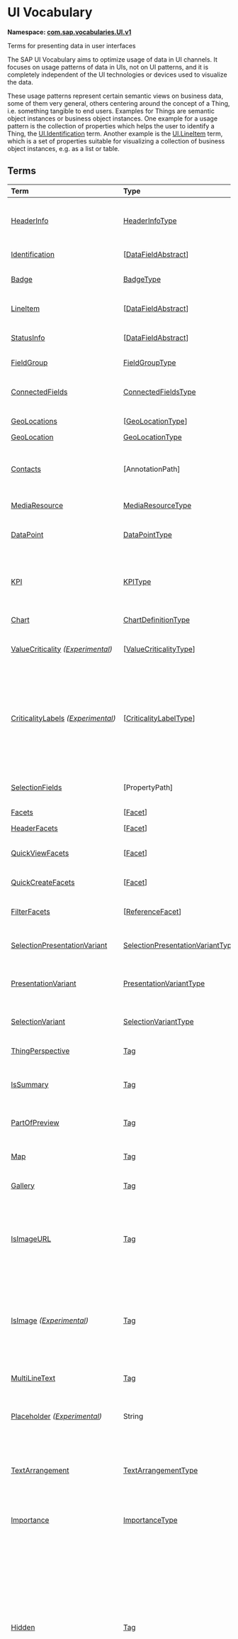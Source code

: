 # UI Vocabulary
**Namespace: [com.sap.vocabularies.UI.v1](UI.xml)**

Terms for presenting data in user interfaces

The SAP UI Vocabulary aims to optimize usage of data in UI channels.
It focuses on usage patterns of data in UIs, not on UI patterns, and it is completely independent of the
UI technologies or devices used to visualize the data.

These usage patterns represent certain semantic views on business data, some of them very general,
others centering around the concept of a Thing, i.e. something tangible to end users.
Examples for Things are semantic object instances or business object instances.
One example for a usage pattern is the collection of properties which helps the user to identify a Thing,
the [UI.Identification](#Identification) term.
Another example is the [UI.LineItem](#LineItem) term, which is a set of properties suitable for visualizing
a collection of business object instances, e.g. as a list or table.


## Terms

Term|Type|Description
:---|:---|:----------
[HeaderInfo](UI.xml#L58)|[HeaderInfoType](#HeaderInfoType)|<a name="HeaderInfo"></a>Information for the header area of an entity representation. HeaderInfo is mandatory for main entity types of the model
[Identification](UI.xml#L105)|\[[DataFieldAbstract](#DataFieldAbstract)\]|<a name="Identification"></a>Collection of fields identifying the object
[Badge](UI.xml#L110)|[BadgeType](#BadgeType)|<a name="Badge"></a>Information usually displayed in the form of a business card
[LineItem](UI.xml#L137)|\[[DataFieldAbstract](#DataFieldAbstract)\]|<a name="LineItem"></a>Collection of data fields for representation in a table or list
[StatusInfo](UI.xml#L142)|\[[DataFieldAbstract](#DataFieldAbstract)\]|<a name="StatusInfo"></a>Collection of data fields describing the status of an entity
[FieldGroup](UI.xml#L147)|[FieldGroupType](#FieldGroupType)|<a name="FieldGroup"></a>Group of fields with an optional label
[ConnectedFields](UI.xml#L161)|[ConnectedFieldsType](#ConnectedFieldsType)|<a name="ConnectedFields"></a>Group of semantically connected fields with a representation template and an optional label ([Example](UI.xml#L163))
[GeoLocations](UI.xml#L226)|\[[GeoLocationType](#GeoLocationType)\]|<a name="GeoLocations"></a>Collection of geographic locations
[GeoLocation](UI.xml#L230)|[GeoLocationType](#GeoLocationType)|<a name="GeoLocation"></a>Geographic location
[Contacts](UI.xml#L250)|\[AnnotationPath\]|<a name="Contacts"></a>Collection of contacts<p>Each collection item MUST reference an annotation of a Communication.Contact</p>
[MediaResource](UI.xml#L261)|[MediaResourceType](#MediaResourceType)|<a name="MediaResource"></a>Properties that describe a media resource
[DataPoint](UI.xml#L315)|[DataPointType](#DataPointType)|<a name="DataPoint"></a>Visualization of a single point of data, typically a number; may also be textual, e.g. a status value
[KPI](UI.xml#L619)|[KPIType](#KPIType)|<a name="KPI"></a>A Key Performance Indicator (KPI) bundles a SelectionVariant and a DataPoint, and provides details for progressive disclosure
[Chart](UI.xml#L665)|[ChartDefinitionType](#ChartDefinitionType)|<a name="Chart"></a>Visualization of multiple data points
[ValueCriticality](UI.xml#L859) *([Experimental](Common.md#Experimental))*|\[[ValueCriticalityType](#ValueCriticalityType)\]|<a name="ValueCriticality"></a>Assign criticalities to primitive values. This information can be used for semantic coloring.
[CriticalityLabels](UI.xml#L872) *([Experimental](Common.md#Experimental))*|\[[CriticalityLabelType](#CriticalityLabelType)\]|<a name="CriticalityLabels"></a>Assign labels to criticalities. This information can be used for semantic coloring. When applied to a property, a label for a criticality must be provided, if more than one value of the annotated property has been assigned to the same criticality. There must be no more than one label per criticality.
[SelectionFields](UI.xml#L893)|\[PropertyPath\]|<a name="SelectionFields"></a>Properties that might be relevant for filtering a collection of entities of this type
[Facets](UI.xml#L901)|\[[Facet](#Facet)\]|<a name="Facets"></a>Collection of facets
[HeaderFacets](UI.xml#L905)|\[[Facet](#Facet)\]|<a name="HeaderFacets"></a>Facets for additional object header information
[QuickViewFacets](UI.xml#L909)|\[[Facet](#Facet)\]|<a name="QuickViewFacets"></a>Facets that may be used for a quick overview of the object
[QuickCreateFacets](UI.xml#L913)|\[[Facet](#Facet)\]|<a name="QuickCreateFacets"></a>Facets that may be used for a (quick) create of the object
[FilterFacets](UI.xml#L917)|\[[ReferenceFacet](#ReferenceFacet)\]|<a name="FilterFacets"></a>Facets that reference UI.FieldGroup annotations to group filterable fields
[SelectionPresentationVariant](UI.xml#L978)|[SelectionPresentationVariantType](#SelectionPresentationVariantType)|<a name="SelectionPresentationVariant"></a>A SelectionPresentationVariant bundles a Selection Variant and a Presentation Variant
[PresentationVariant](UI.xml#L1002)|[PresentationVariantType](#PresentationVariantType)|<a name="PresentationVariant"></a>Defines how the result of a queried collection of entities is shaped and how this result is displayed
[SelectionVariant](UI.xml#L1081)|[SelectionVariantType](#SelectionVariantType)|<a name="SelectionVariant"></a>A SelectionVariant denotes a combination of parameters and filters to query the annotated entity set
[ThingPerspective](UI.xml#L1222)|[Tag](https://github.com/oasis-tcs/odata-vocabularies/blob/master/vocabularies/Org.OData.Core.V1.md#Tag)|<a name="ThingPerspective"></a>The annotated term is a Thing Perspective
[IsSummary](UI.xml#L1225)|[Tag](https://github.com/oasis-tcs/odata-vocabularies/blob/master/vocabularies/Org.OData.Core.V1.md#Tag)|<a name="IsSummary"></a>This Facet and all included Facets are the summary of the thing. At most one Facet of a thing can be tagged with this term
[PartOfPreview](UI.xml#L1229)|[Tag](https://github.com/oasis-tcs/odata-vocabularies/blob/master/vocabularies/Org.OData.Core.V1.md#Tag)|<a name="PartOfPreview"></a>This Facet and all included Facets are part of the Thing preview
[Map](UI.xml#L1233)|[Tag](https://github.com/oasis-tcs/odata-vocabularies/blob/master/vocabularies/Org.OData.Core.V1.md#Tag)|<a name="Map"></a>Target MUST reference a UI.GeoLocation, Communication.Address or a collection of these
[Gallery](UI.xml#L1237)|[Tag](https://github.com/oasis-tcs/odata-vocabularies/blob/master/vocabularies/Org.OData.Core.V1.md#Tag)|<a name="Gallery"></a>Target MUST reference a UI.MediaResource
[IsImageURL](UI.xml#L1242)|[Tag](https://github.com/oasis-tcs/odata-vocabularies/blob/master/vocabularies/Org.OData.Core.V1.md#Tag)|<a name="IsImageURL"></a>Properties and terms annotated with this term MUST contain a valid URL referencing an resource with a MIME type image<p>Can be annotated with:<ul><li>[IsNaturalPerson](Common.md#IsNaturalPerson)</li></ul></p>
[IsImage](UI.xml#L1252) *([Experimental](Common.md#Experimental))*|[Tag](https://github.com/oasis-tcs/odata-vocabularies/blob/master/vocabularies/Org.OData.Core.V1.md#Tag)|<a name="IsImage"></a>Properties annotated with this term MUST be a stream property annotated with a MIME type image<p>Can be annotated with:<ul><li>[IsNaturalPerson](Common.md#IsNaturalPerson)</li></ul></p>
[MultiLineText](UI.xml#L1263)|[Tag](https://github.com/oasis-tcs/odata-vocabularies/blob/master/vocabularies/Org.OData.Core.V1.md#Tag)|<a name="MultiLineText"></a>Properties annotated with this annotation should be rendered as multi-line text (e.g. text area)
[Placeholder](UI.xml#L1268) *([Experimental](Common.md#Experimental))*|String|<a name="Placeholder"></a>A short, human-readable text that gives a hint or an example to help the user with data entry
[TextArrangement](UI.xml#L1274)|[TextArrangementType](#TextArrangementType)|<a name="TextArrangement"></a>Describes the arrangement of a code or ID value and its text<p>If used for a single property the Common.Text annotation is annotated</p>
[Importance](UI.xml#L1301)|[ImportanceType](#ImportanceType)|<a name="Importance"></a>Expresses the importance of e.g. a DataField or an annotation
[Hidden](UI.xml#L1316)|[Tag](https://github.com/oasis-tcs/odata-vocabularies/blob/master/vocabularies/Org.OData.Core.V1.md#Tag)|<a name="Hidden"></a>Properties or facets (see UI.Facet) annotated with this term will not be rendered if the annotation evaluates to true.<p>Hidden properties usually carry technical information that is used for application control and is of no direct interest to end users. The annotation value may be an expression to dynamically hide or render the annotated feature. If a navigation property is annotated with `Hidden` true, all subsequent parts are hidden - independent of their own potential `Hidden` annotations.</p>
[CreateHidden](UI.xml#L1324)|[Tag](https://github.com/oasis-tcs/odata-vocabularies/blob/master/vocabularies/Org.OData.Core.V1.md#Tag)|<a name="CreateHidden"></a>EntitySets annotated with this term can control the visibility of the Create operation dynamically<p>The annotation value should be a path to another property from a related entity.</p>
[UpdateHidden](UI.xml#L1329)|[Tag](https://github.com/oasis-tcs/odata-vocabularies/blob/master/vocabularies/Org.OData.Core.V1.md#Tag)|<a name="UpdateHidden"></a>EntitySets annotated with this term can control the visibility of the Edit/Save operation dynamically<p>The annotation value should be a path to another property from the same or a related entity.</p>
[DeleteHidden](UI.xml#L1334)|[Tag](https://github.com/oasis-tcs/odata-vocabularies/blob/master/vocabularies/Org.OData.Core.V1.md#Tag)|<a name="DeleteHidden"></a>EntitySets annotated with this term can control the visibility of the Delete operation dynamically<p>The annotation value should be a path to another property from the same or a related entity.</p>
[HiddenFilter](UI.xml#L1339)|[Tag](https://github.com/oasis-tcs/odata-vocabularies/blob/master/vocabularies/Org.OData.Core.V1.md#Tag)|<a name="HiddenFilter"></a>Properties annotated with this term will not be rendered as filter criteria if the annotation evaluates to true.<p>Properties annotated with `HiddenFilter` are intended as parts of a `$filter` expression that cannot be directly influenced by end users. The properties will be rendered in all other places, e.g. table columns or form fields. This is in contrast to properties annotated with [Hidden](#Hidden) that are not rendered at all. If a navigation property is annotated with `HiddenFilter` true, all subsequent parts are hidden in filter - independent of their own potential `HiddenFilter` annotations.</p>
[DataFieldDefault](UI.xml#L1348)|[DataFieldAbstract](#DataFieldAbstract)|<a name="DataFieldDefault"></a>Default representation of a property as a datafield, e.g. when the property is added as a table column or form field via personalization<p>Only concrete subtypes of [DataFieldAbstract](#DataFieldAbstract) can be used for a DataFieldDefault. For type [DataField](#DataField) and its subtypes the annotation target SHOULD be the same property that is referenced via a path expression in the `Value` of the datafield.</p>
[Criticality](UI.xml#L1520)|[CriticalityType](#CriticalityType)|<a name="Criticality"></a>Service-calculated criticality, alternative to UI.CriticalityCalculation
[CriticalityCalculation](UI.xml#L1524)|[CriticalityCalculationType](#CriticalityCalculationType)|<a name="CriticalityCalculation"></a>Parameters for client-calculated criticality, alternative to UI.Criticality
[OrderBy](UI.xml#L1528) *([Experimental](Common.md#Experimental))*|PropertyPath|<a name="OrderBy"></a>Sort by the referenced property instead of by the annotated property<p>Example: annotated property `SizeCode` has string values XS, S, M, L, XL, referenced property SizeOrder has numeric values -2, -1, 0, 1, 2. Numeric ordering by SizeOrder will be more understandable than lexicographic ordering by SizeCode.</p>
[ParameterDefaultValue](UI.xml#L1534) *([Experimental](Common.md#Experimental))*|PrimitiveType|<a name="ParameterDefaultValue"></a>Define default values for action parameters<p>For unbound actions the default value can either be a constant expression, or a dynamic expression using absolute paths, e.g. singletons or function import results. Whereas for bound actions the bound entity and its properties and associated properties can be used as default values</p>
[RecommendationState](UI.xml#L1541)|[RecommendationStateType](#RecommendationStateType)|<a name="RecommendationState"></a>Indicates whether a field contains or has a recommended value<p>Intelligent systems can help users by recommending input the user may "prefer".</p>
[RecommendationList](UI.xml#L1571)|[RecommendationListType](#RecommendationListType)|<a name="RecommendationList"></a>Specifies how to get a list of recommended values for a property or parameter<p>Intelligent systems can help users by recommending input the user may "prefer".</p>
[ExcludeFromNavigationContext](UI.xml#L1603)|[Tag](https://github.com/oasis-tcs/odata-vocabularies/blob/master/vocabularies/Org.OData.Core.V1.md#Tag)|<a name="ExcludeFromNavigationContext"></a>The contents of this property must not be propagated to the app-to-app navigation context

## <a name="HeaderInfoType"></a>[HeaderInfoType](UI.xml#L62)


Property|Type|Description
:-------|:---|:----------
[TypeName](UI.xml#L63)|String|Name of the main entity type
[TypeNamePlural](UI.xml#L67)|String|Plural form of the name of the main entity type
[Title](UI.xml#L71)|[DataFieldAbstract](#DataFieldAbstract)|Title, e.g. for overview pages<p>This can be a [DataField](#DataField) and any of its children, or a [DataFieldForAnnotation](#DataFieldForAnnotation) targeting [ConnectedFields](#ConnectedFields).</p>
[Description](UI.xml#L81)|[DataFieldAbstract](#DataFieldAbstract)|Description, e.g. for overview pages<p>This can be a [DataField](#DataField) and any of its children, or a [DataFieldForAnnotation](#DataFieldForAnnotation) targeting [ConnectedFields](#ConnectedFields).</p>
[ImageUrl](UI.xml#L91)|URL|Image URL for an instance of the entity type. If the property ImageUrl has a valid value, it can be used for the visualization of the instance. If it is not available or not valid the property TypeImageUrl can be used instead.
[TypeImageUrl](UI.xml#L95)|URL|Image URL for the entity type
[Initials](UI.xml#L99) *([Experimental](Common.md#Experimental))*|String|Latin letters to be used in case no ImageUrl or TypeImageUrl is present

## <a name="BadgeType"></a>[BadgeType](UI.xml#L114)


Property|Type|Description
:-------|:---|:----------
[HeadLine](UI.xml#L115)|[DataField](#DataField)|Headline
[Title](UI.xml#L118)|[DataField](#DataField)|Title
[ImageUrl](UI.xml#L121)|URL|Image URL for an instance of the entity type. If the property ImageUrl has a valid value, it can be used for the visualization of the instance. If it is not available or not valid the property TypeImageUrl can be used instead.
[TypeImageUrl](UI.xml#L125)|URL|Image URL for the entity type
[MainInfo](UI.xml#L129)|[DataField](#DataField)|Main information on the business card
[SecondaryInfo](UI.xml#L132)|[DataField](#DataField)|Additional information on the business card

## <a name="FieldGroupType"></a>[FieldGroupType](UI.xml#L151)


Property|Type|Description
:-------|:---|:----------
[Label](UI.xml#L152)|String|Label for the field group
[Data](UI.xml#L156)|\[[DataFieldAbstract](#DataFieldAbstract)\]|Collection of data fields

## <a name="ConnectedFieldsType"></a>[ConnectedFieldsType](UI.xml#L188)
Group of semantically connected fields with a representation template and an optional label

Property|Type|Description
:-------|:---|:----------
[Label](UI.xml#L190)|String|Label for the connected fields
[Template](UI.xml#L194)|String|Template for representing the connected fields<p>Template variables are identifiers enclosed in curly braces, e.g. `{MaterialName} - {MaterialClassName}`. The `Data` collection assigns values to the template variables.</p>
[Data](UI.xml#L199)|[Dictionary](https://github.com/oasis-tcs/odata-vocabularies/blob/master/vocabularies/Org.OData.Core.V1.md#Dictionary)|Dictionary of template variables<p>Each template variable used in `Template` must be assigned a value here. The value must be of type [DataFieldAbstract](#DataFieldAbstract)</p>

## <a name="GeoLocationType"></a>[GeoLocationType](UI.xml#L234)
Properties that define a geographic location

Property|Type|Description
:-------|:---|:----------
[Latitude](UI.xml#L236)|Double|Geographic latitude
[Longitude](UI.xml#L239)|Double|Geographic longitude
[Location](UI.xml#L242)|GeographyPoint|A point in a round-earth coordinate system
[Address](UI.xml#L245)|[AddressType](Communication.md#AddressType)|vCard-style address

## <a name="MediaResourceType"></a>[MediaResourceType](UI.xml#L265)


Property|Type|Description
:-------|:---|:----------
[Url](UI.xml#L266)|URL|URL of media resource
[ContentType](UI.xml#L270)|MediaType|Content type, such as application/pdf, video/x-flv, image/jpeg
[ByteSize](UI.xml#L274)|Int64|Resource size in bytes
[ChangedAt](UI.xml#L277)|DateTimeOffset|Date of last change
[Thumbnail](UI.xml#L280)|[ImageType](#ImageType)|Thumbnail image
[Title](UI.xml#L283)|[DataField](#DataField)|Resource title
[Description](UI.xml#L286)|[DataField](#DataField)|Resource description

## <a name="ImageType"></a>[ImageType](UI.xml#L290)


Property|Type|Description
:-------|:---|:----------
[Url](UI.xml#L291)|URL|URL of image
[Width](UI.xml#L295)|String|Width of image
[Height](UI.xml#L298)|String|Height of image

## <a name="DataPointType"></a>[DataPointType](UI.xml#L319)


Property|Type|Description
:-------|:---|:----------
[Title](UI.xml#L320)|String|Title of the data point
[Description](UI.xml#L324)|String|Short description
[LongDescription](UI.xml#L328)|String|Full description
[Value](UI.xml#L332)|PrimitiveType|Numeric value<p>The value is typically provided via a `Path` construct. The path MUST lead to a direct property of the same entity type or a property of a complex property (recursively) of that entity type, navigation segments are not allowed.<br/>It could be annotated with either `UoM.ISOCurrency` or `UoM.Unit`. Percentage values are annotated with `UoM.Unit = '%'`. A renderer should take an optional `Common.Text` annotation into consideration.</p>
[TargetValue](UI.xml#L344)|PrimitiveType|Target value
[ForecastValue](UI.xml#L347)|PrimitiveType|Forecast value
[MinimumValue](UI.xml#L350)|Decimal|Minimum value (for output rendering)
[MaximumValue](UI.xml#L353)|Decimal|Maximum value (for output rendering)
[ValueFormat](UI.xml#L356)|[NumberFormat](#NumberFormat)|Number format
[Visualization](UI.xml#L359)|[VisualizationType](#VisualizationType)|Preferred visualization
[SampleSize](UI.xml#L362)|PrimitiveType|Sample size used for the determination of the data point; should contain just integer value as Edm.Byte, Edm.SByte, Edm.Intxx, and Edm.Decimal with scale 0.
[ReferencePeriod](UI.xml#L369)|[ReferencePeriod](#ReferencePeriod)|Reference period
[Criticality](UI.xml#L372)|[CriticalityType](#CriticalityType)|Service-calculated criticality, alternative to CriticalityCalculation
[CriticalityLabels](UI.xml#L375)|AnnotationPath|Custom labels for the criticality legend. Annotation path MUST end in UI.CriticalityLabels
[CriticalityRepresentation](UI.xml#L383) *([Experimental](Common.md#Experimental))*|[CriticalityRepresentationType](#CriticalityRepresentationType)|Decides if criticality is visualized in addition by means of an icon
[CriticalityCalculation](UI.xml#L387)|[CriticalityCalculationType](#CriticalityCalculationType)|Parameters for client-calculated criticality, alternative to Criticality
[Trend](UI.xml#L390)|[TrendType](#TrendType)|Service-calculated trend, alternative to TrendCalculation
[TrendCalculation](UI.xml#L393)|[TrendCalculationType](#TrendCalculationType)|Parameters for client-calculated trend, alternative to Trend
[Responsible](UI.xml#L396)|[ContactType](Communication.md#ContactType)|Contact person

## <a name="NumberFormat"></a>[NumberFormat](UI.xml#L401)
Describes how to visualise a number

Property|Type|Description
:-------|:---|:----------
[ScaleFactor](UI.xml#L403)|Decimal|Display value in *ScaleFactor* units, e.g. 1000 for k (kilo), 1e6 for M (Mega)
[NumberOfFractionalDigits](UI.xml#L406)|Byte|Number of fractional digits of the scaled value to be visualized

## <a name="VisualizationType"></a>[VisualizationType](UI.xml#L411)


Member|Value|Description
:-----|----:|:----------
[Number](UI.xml#L412)|0|Visualize as a number
[BulletChart](UI.xml#L415)|1|Visualize as bullet chart - requires TargetValue
[Progress](UI.xml#L418)|2|Visualize as progress indicator - requires TargetValue
[Rating](UI.xml#L421)|3|Visualize as partially or completely filled stars/hearts/... - requires TargetValue
[Donut](UI.xml#L424)|4|Visualize as donut, optionally with missing segment - requires TargetValue
[DeltaBulletChart](UI.xml#L427)|5|Visualize as delta bullet chart - requires TargetValue

## <a name="ReferencePeriod"></a>[ReferencePeriod](UI.xml#L432)
Reference period

Property|Type|Description
:-------|:---|:----------
[Description](UI.xml#L434)|String|Short description of the reference period
[Start](UI.xml#L438)|DateTimeOffset|Start of the reference period
[End](UI.xml#L441)|DateTimeOffset|End of the reference period

## <a name="CriticalityType"></a>[CriticalityType](UI.xml#L446)
Criticality of a value or status, represented e.g. via semantic colors (https://experience.sap.com/fiori-design-web/foundation/colors/#semantic-colors)

Member|Value|Description
:-----|----:|:----------
[VeryNegative](UI.xml#L448) *([Experimental](Common.md#Experimental))*|-1|Very negative / dark-red status - risk - out of stock - late
[Neutral](UI.xml#L452)|0|Neutral / grey status - inactive - open - in progress
[Negative](UI.xml#L455)|1|Negative / red status - attention - overload - alert
[Critical](UI.xml#L458)|2|Critical / orange status - warning
[Positive](UI.xml#L461)|3|Positive / green status - completed - available - on track - acceptable
[VeryPositive](UI.xml#L464) *([Experimental](Common.md#Experimental))*|4|Very positive / blue status - above max stock - excess

## <a name="CriticalityCalculationType"></a>[CriticalityCalculationType](UI.xml#L470): [CriticalityThresholdsType](#CriticalityThresholdsType)
Describes how to calculate the criticality of a value depending on the improvement direction


The calculation is done by comparing a value to the threshold values relevant for the specified improvement direction.

The value to be compared is
  - Value - if ReferenceValue is not specified
  - Value sub ReferenceValue – if ReferenceValue is specified and IsRelativeDifference is not specified or specified as false
  - (Value sub ReferenceValue) divBy ReferenceValue – if ReferenceValue is specified and IsRelativeDifference is specified as true

For improvement direction `Target`, the criticality is calculated using both low and high threshold values. It will be
  - Positive if the value is greater than or equal to AcceptanceRangeLowValue and lower than or equal to AcceptanceRangeHighValue
  - Neutral if the value is greater than or equal to ToleranceRangeLowValue and lower than AcceptanceRangeLowValue OR greater than AcceptanceRangeHighValue and lower than or equal to ToleranceRangeHighValue
  - Critical if the value is greater than or equal to DeviationRangeLowValue and lower than ToleranceRangeLowValue OR greater than ToleranceRangeHighValue  and lower than or equal to DeviationRangeHighValue
  - Negative if the value is lower than DeviationRangeLowValue or greater than DeviationRangeHighValue

For improvement direction `Minimize`, the criticality is calculated using the high threshold values. It is
  - Positive if the value is lower than or equal to AcceptanceRangeHighValue
  - Neutral if the value is  greater than AcceptanceRangeHighValue and lower than or equal to ToleranceRangeHighValue
  - Critical if the value is greater than ToleranceRangeHighValue and lower than or equal to DeviationRangeHighValue
  - Negative if the value is greater than DeviationRangeHighValue

For improvement direction `Maximize`, the criticality is calculated using the low threshold values. It is
  - Positive if the value is greater than or equal to AcceptanceRangeLowValue
  - Neutral if the value is less than AcceptanceRangeLowValue and greater than or equal to ToleranceRangeLowValue
  - Critical if the value is lower than ToleranceRangeLowValue and greater than or equal to DeviationRangeLowValue
  - Negative if the value is lower than DeviationRangeLowValue

Thresholds are optional. For unassigned values, defaults are determined in this order:
  - For DeviationRange, an omitted LowValue translates into the smallest possible number (-INF), an omitted HighValue translates into the largest possible number (+INF)
  - For ToleranceRange, an omitted LowValue will be initialized with DeviationRangeLowValue, an omitted HighValue will be initialized with DeviationRangeHighValue
  - For AcceptanceRange, an omitted LowValue will be initialized with ToleranceRangeLowValue, an omitted HighValue will be initialized with ToleranceRangeHighValue
          

Property|Type|Description
:-------|:---|:----------
[*AcceptanceRangeLowValue*](UI.xml#L525)|PrimitiveType|Lowest value that is considered positive
[*AcceptanceRangeHighValue*](UI.xml#L528)|PrimitiveType|Highest value that is considered positive
[*ToleranceRangeLowValue*](UI.xml#L531)|PrimitiveType|Lowest value that is considered neutral
[*ToleranceRangeHighValue*](UI.xml#L534)|PrimitiveType|Highest value that is considered neutral
[*DeviationRangeLowValue*](UI.xml#L537)|PrimitiveType|Lowest value that is considered critical
[*DeviationRangeHighValue*](UI.xml#L540)|PrimitiveType|Highest value that is considered critical
[ReferenceValue](UI.xml#L505) *([Experimental](Common.md#Experimental))*|PrimitiveType|Reference value for the calculation, e.g. number of sales for the last year
[IsRelativeDifference](UI.xml#L509) *([Experimental](Common.md#Experimental))*|Boolean|Calculate with a relative difference
[ImprovementDirection](UI.xml#L513)|[ImprovementDirectionType](#ImprovementDirectionType)|Describes in which direction the value improves
[ConstantThresholds](UI.xml#L516) *([Experimental](Common.md#Experimental))*|\[[LevelThresholdsType](#LevelThresholdsType)\]|List of thresholds depending on the aggregation level as a set of constant values<p>Constant thresholds shall only be used in order to refine constant values given for the data point overall (aggregation level with empty collection of property paths), but not if the thresholds are based on other measure elements.</p>

## <a name="CriticalityThresholdsType"></a>[CriticalityThresholdsType](UI.xml#L523)
Thresholds for calculating the criticality of a value

**Derived Types:**
- [CriticalityCalculationType](#CriticalityCalculationType)
- [LevelThresholdsType](#LevelThresholdsType)

Property|Type|Description
:-------|:---|:----------
[AcceptanceRangeLowValue](UI.xml#L525)|PrimitiveType|Lowest value that is considered positive
[AcceptanceRangeHighValue](UI.xml#L528)|PrimitiveType|Highest value that is considered positive
[ToleranceRangeLowValue](UI.xml#L531)|PrimitiveType|Lowest value that is considered neutral
[ToleranceRangeHighValue](UI.xml#L534)|PrimitiveType|Highest value that is considered neutral
[DeviationRangeLowValue](UI.xml#L537)|PrimitiveType|Lowest value that is considered critical
[DeviationRangeHighValue](UI.xml#L540)|PrimitiveType|Highest value that is considered critical

## <a name="ImprovementDirectionType"></a>[ImprovementDirectionType](UI.xml#L545)
Describes which direction of a value change is seen as an improvement

Member|Value|Description
:-----|----:|:----------
[Minimize](UI.xml#L547)|1|Lower is better
[Target](UI.xml#L550)|2|Closer to the target is better
[Maximize](UI.xml#L553)|3|Higher is better

## <a name="LevelThresholdsType"></a>[LevelThresholdsType](UI.xml#L558): [CriticalityThresholdsType](#CriticalityThresholdsType) *([Experimental](Common.md#Experimental))*
Thresholds for an aggregation level

Property|Type|Description
:-------|:---|:----------
[*AcceptanceRangeLowValue*](UI.xml#L525)|PrimitiveType|Lowest value that is considered positive
[*AcceptanceRangeHighValue*](UI.xml#L528)|PrimitiveType|Highest value that is considered positive
[*ToleranceRangeLowValue*](UI.xml#L531)|PrimitiveType|Lowest value that is considered neutral
[*ToleranceRangeHighValue*](UI.xml#L534)|PrimitiveType|Highest value that is considered neutral
[*DeviationRangeLowValue*](UI.xml#L537)|PrimitiveType|Lowest value that is considered critical
[*DeviationRangeHighValue*](UI.xml#L540)|PrimitiveType|Highest value that is considered critical
[AggregationLevel](UI.xml#L561)|\[PropertyPath\]|An unordered tuple of dimensions, i.e. properties which are intended to be used for grouping in aggregating requests. In analytical UIs, e.g. an analytical chart, the aggregation level typically corresponds to the visible dimensions.

## <a name="TrendType"></a>[TrendType](UI.xml#L566)
The trend of a value

Member|Value|Description
:-----|----:|:----------
[StrongUp](UI.xml#L568)|1|Value grows strongly
[Up](UI.xml#L571)|2|Value grows
[Sideways](UI.xml#L574)|3|Value does not significantly grow or shrink
[Down](UI.xml#L577)|4|Value shrinks
[StrongDown](UI.xml#L580)|5|Value shrinks strongly

## <a name="TrendCalculationType"></a>[TrendCalculationType](UI.xml#L585)
Describes how to calculate the trend of a value


By default, the calculation is done by comparing the difference between Value and ReferenceValue to the threshold values.
If IsRelativeDifference is set, the difference of Value and ReferenceValue is divided by ReferenceValue and the relative difference is compared.

The trend is
  - StrongUp if the difference is greater than or equal to StrongUpDifference
  - Up if the difference is less than StrongUpDifference and greater than or equal to UpDifference
  - Sideways if the difference  is less than UpDifference and greater than DownDifference
  - Down if the difference is greater than StrongDownDifference and lower than or equal to DownDifference
  - StrongDown if the difference is lower than or equal to StrongDownDifference

Property|Type|Description
:-------|:---|:----------
[ReferenceValue](UI.xml#L599)|PrimitiveType|Reference value for the calculation, e.g. number of sales for the last year
[IsRelativeDifference](UI.xml#L602)|Boolean|Calculate with a relative difference
[UpDifference](UI.xml#L605)|Decimal|Threshold for Up
[StrongUpDifference](UI.xml#L608)|Decimal|Threshold for StrongUp
[DownDifference](UI.xml#L611)|Decimal|Threshold for Down
[StrongDownDifference](UI.xml#L614)|Decimal|Threshold for StrongDown

## <a name="KPIType"></a>[KPIType](UI.xml#L625)


Property|Type|Description
:-------|:---|:----------
[ID](UI.xml#L626)|String|Optional identifier to reference this instance from an external context
[ShortDescription](UI.xml#L631) *([Experimental](Common.md#Experimental))*|String|Very short description
[SelectionVariant](UI.xml#L636)|[SelectionVariantType](#SelectionVariantType)|Selection variant, either specified inline or referencing another annotation via Path
[DataPoint](UI.xml#L639)|[DataPointType](#DataPointType)|Data point, either specified inline or referencing another annotation via Path
[AdditionalDataPoints](UI.xml#L642)|\[[DataPointType](#DataPointType)\]|Additional data points, either specified inline or referencing another annotation via Path<p>Additional data points are typically related to the main data point and provide complementing information or could be used for comparisons</p>
[Detail](UI.xml#L646)|[KPIDetailType](#KPIDetailType)|Contains information about KPI details, especially drill-down presentations

## <a name="KPIDetailType"></a>[KPIDetailType](UI.xml#L650)


Property|Type|Description
:-------|:---|:----------
[DefaultPresentationVariant](UI.xml#L651)|[PresentationVariantType](#PresentationVariantType)|Presentation variant, either specified inline or referencing another annotation via Path
[AlternativePresentationVariants](UI.xml#L654)|\[[PresentationVariantType](#PresentationVariantType)\]|A list of alternative presentation variants, either specified inline or referencing another annotation via Path
[SemanticObject](UI.xml#L657)|String|Name of the Semantic Object. If not specified, use Semantic Object annotated at the property referenced in KPI/DataPoint/Value
[Action](UI.xml#L660)|String|Name of the Action on the Semantic Object. If not specified, let user choose which of the available actions to trigger.

## <a name="ChartDefinitionType"></a>[ChartDefinitionType](UI.xml#L669)


Property|Type|Description
:-------|:---|:----------
[Title](UI.xml#L670)|String|Title of the chart
[Description](UI.xml#L674)|String|Short description
[ChartType](UI.xml#L678)|[ChartType](#ChartType)|Chart type
[AxisScaling](UI.xml#L681)|[ChartAxisScalingType](#ChartAxisScalingType)|Describes the scale of the chart value axes
[Measures](UI.xml#L684)|\[PropertyPath\]|Measures of the chart, e.g. size and color in a bubble chart
[MeasureAttributes](UI.xml#L687)|\[[ChartMeasureAttributeType](#ChartMeasureAttributeType)\]|Describes Attributes for Measures. All Measures used in this collection must also be part of the Measures Property.
[Dimensions](UI.xml#L692)|\[PropertyPath\]|Dimensions of the chart, e.g. x- and y-axis of a bubble chart
[DimensionAttributes](UI.xml#L695)|\[[ChartDimensionAttributeType](#ChartDimensionAttributeType)\]|Describes Attributes for Dimensions. All Dimensions used in this collection must also be part of the Dimensions Property.
[Actions](UI.xml#L700)|\[[DataFieldForActionAbstract](#DataFieldForActionAbstract)\]|Available actions

## <a name="ChartType"></a>[ChartType](UI.xml#L705)


Member|Value|Description
:-----|----:|:----------
[Column](UI.xml#L706)|0|
[ColumnStacked](UI.xml#L707)|1|
[ColumnDual](UI.xml#L708)|2|
[ColumnStackedDual](UI.xml#L709)|3|
[ColumnStacked100](UI.xml#L710)|4|
[ColumnStackedDual100](UI.xml#L711)|5|
[Bar](UI.xml#L712)|6|
[BarStacked](UI.xml#L713)|7|
[BarDual](UI.xml#L714)|8|
[BarStackedDual](UI.xml#L715)|9|
[BarStacked100](UI.xml#L716)|10|
[BarStackedDual100](UI.xml#L717)|11|
[Area](UI.xml#L718)|12|
[AreaStacked](UI.xml#L719)|13|
[AreaStacked100](UI.xml#L720)|14|
[HorizontalArea](UI.xml#L721)|15|
[HorizontalAreaStacked](UI.xml#L722)|16|
[HorizontalAreaStacked100](UI.xml#L723)|17|
[Line](UI.xml#L724)|18|
[LineDual](UI.xml#L725)|19|
[Combination](UI.xml#L726)|20|
[CombinationStacked](UI.xml#L727)|21|
[CombinationDual](UI.xml#L728)|22|
[CombinationStackedDual](UI.xml#L729)|23|
[HorizontalCombinationStacked](UI.xml#L730)|24|
[Pie](UI.xml#L731)|25|
[Donut](UI.xml#L732)|26|
[Scatter](UI.xml#L733)|27|
[Bubble](UI.xml#L734)|28|
[Radar](UI.xml#L735)|29|
[HeatMap](UI.xml#L736)|30|
[TreeMap](UI.xml#L737)|31|
[Waterfall](UI.xml#L738)|32|
[Bullet](UI.xml#L739)|33|
[VerticalBullet](UI.xml#L740)|34|
[HorizontalWaterfall](UI.xml#L741)|35|
[HorizontalCombinationDual](UI.xml#L742)|36|
[HorizontalCombinationStackedDual](UI.xml#L743)|37|
[Donut100](UI.xml#L744) *([Experimental](Common.md#Experimental))*|38|

## <a name="ChartAxisScalingType"></a>[ChartAxisScalingType](UI.xml#L750)


Property|Type|Description
:-------|:---|:----------
[ScaleBehavior](UI.xml#L751)|[ChartAxisScaleBehaviorType](#ChartAxisScaleBehaviorType)|Scale is fixed or adapts automatically to rendered values
[AutoScaleBehavior](UI.xml#L754)|[ChartAxisAutoScaleBehaviorType](#ChartAxisAutoScaleBehaviorType)|Settings for automatic scaling
[FixedScaleMultipleStackedMeasuresBoundaryValues](UI.xml#L757)|[FixedScaleMultipleStackedMeasuresBoundaryValuesType](#FixedScaleMultipleStackedMeasuresBoundaryValuesType)|Boundary values for fixed scaling of a stacking chart type with multiple measures

## <a name="ChartAxisScaleBehaviorType"></a>[ChartAxisScaleBehaviorType](UI.xml#L762)


Member|Value|Description
:-----|----:|:----------
[AutoScale](UI.xml#L763)|0|Value axes scale automatically
[FixedScale](UI.xml#L766)|1|Fixed minimum and maximum values are applied, which are derived from the @UI.MeasureAttributes.DataPoint/MinimumValue and .../MaximumValue annotation by default. For stacking chart types with multiple measures, they are taken from ChartAxisScalingType/FixedScaleMultipleStackedMeasuresBoundaryValues.

## <a name="ChartAxisAutoScaleBehaviorType"></a>[ChartAxisAutoScaleBehaviorType](UI.xml#L775)


Property|Type|Description
:-------|:---|:----------
[ZeroAlwaysVisible](UI.xml#L776)|Boolean|Forces the value axis to always display the zero value
[DataScope](UI.xml#L779)|[ChartAxisAutoScaleDataScopeType](#ChartAxisAutoScaleDataScopeType)|Determines the automatic scaling

## <a name="ChartAxisAutoScaleDataScopeType"></a>[ChartAxisAutoScaleDataScopeType](UI.xml#L784)


Member|Value|Description
:-----|----:|:----------
[DataSet](UI.xml#L785)|0|Minimum and maximum axes values are determined from the entire data set
[VisibleData](UI.xml#L788)|1|Minimum and maximum axes values are determined from the currently visible data. Scrolling will change the scale.

## <a name="FixedScaleMultipleStackedMeasuresBoundaryValuesType"></a>[FixedScaleMultipleStackedMeasuresBoundaryValuesType](UI.xml#L793)


Property|Type|Description
:-------|:---|:----------
[MinimumValue](UI.xml#L794)|Decimal|Minimum value on value axes
[MaximumValue](UI.xml#L797)|Decimal|Maximum value on value axes

## <a name="ChartDimensionAttributeType"></a>[ChartDimensionAttributeType](UI.xml#L802)


Property|Type|Description
:-------|:---|:----------
[Dimension](UI.xml#L803)|PropertyPath|
[Role](UI.xml#L804)|[ChartDimensionRoleType](#ChartDimensionRoleType)|
[HierarchyLevel](UI.xml#L805) *([Experimental](Common.md#Experimental))*|Int32|For a dimension with a hierarchy, members are selected from this level. The root node of the hierarchy is at level 0.
[ValuesForSequentialColorLevels](UI.xml#L809) *([Experimental](Common.md#Experimental))*|\[String\]|All values in this collection should be assigned to levels of the same color.
[EmphasizedValues](UI.xml#L813) *([Experimental](Common.md#Experimental))*|\[String\]|All values in this collection should be emphasized.
[EmphasisLabels](UI.xml#L817) *([Experimental](Common.md#Experimental))*|[EmphasisLabelType](#EmphasisLabelType)|Assign a label to values with an emphasized representation. This is required, if more than one emphasized value has been specified.

## <a name="ChartMeasureAttributeType"></a>[ChartMeasureAttributeType](UI.xml#L823)


Property|Type|Description
:-------|:---|:----------
[Measure](UI.xml#L824)|PropertyPath|
[Role](UI.xml#L825)|[ChartMeasureRoleType](#ChartMeasureRoleType)|
[DataPoint](UI.xml#L826)|AnnotationPath|Annotation path MUST end in @UI.DataPoint and the data point's Value MUST be the same property as in Measure
[UseSequentialColorLevels](UI.xml#L834) *([Experimental](Common.md#Experimental))*|Boolean|All measures for which this setting is true should be assigned to levels of the same color.

## <a name="ChartDimensionRoleType"></a>[ChartDimensionRoleType](UI.xml#L840)


Member|Value|Description
:-----|----:|:----------
[Category](UI.xml#L841)|0|
[Series](UI.xml#L842)|1|
[Category2](UI.xml#L843)|2|

## <a name="ChartMeasureRoleType"></a>[ChartMeasureRoleType](UI.xml#L846)


Member|Value|Description
:-----|----:|:----------
[Axis1](UI.xml#L847)|0|
[Axis2](UI.xml#L848)|1|
[Axis3](UI.xml#L849)|2|

## <a name="EmphasisLabelType"></a>[EmphasisLabelType](UI.xml#L852) *([Experimental](Common.md#Experimental))*
Assigns a label to the set of emphasized values and optionally also for non-emphasized values. This information can be used for semantic coloring.

Property|Type|Description
:-------|:---|:----------
[EmphasizedValuesLabel](UI.xml#L855)|String|
[NonEmphasizedValuesLabel](UI.xml#L856)|String|

## <a name="ValueCriticalityType"></a>[ValueCriticalityType](UI.xml#L863) *([Experimental](Common.md#Experimental))*
Assigns a fixed criticality to a primitive value. This information can be used for semantic coloring.

Property|Type|Description
:-------|:---|:----------
[Value](UI.xml#L866)|PrimitiveType|MUST be a fixed value of primitive type
[Criticality](UI.xml#L869)|[CriticalityType](#CriticalityType)|

## <a name="CriticalityLabelType"></a>[CriticalityLabelType](UI.xml#L883) *([Experimental](Common.md#Experimental))*
Assigns a label to a criticality. This information can be used for semantic coloring.

Property|Type|Description
:-------|:---|:----------
[Criticality](UI.xml#L886)|[CriticalityType](#CriticalityType)|
[Label](UI.xml#L887)|String|Criticality label

## <a name="Facet"></a>[*Facet*](UI.xml#L921)
Abstract base type for facets

**Derived Types:**
- [CollectionFacet](#CollectionFacet)
- [ReferenceFacet](#ReferenceFacet)
- [ReferenceURLFacet](#ReferenceURLFacet)

Property|Type|Description
:-------|:---|:----------
[Label](UI.xml#L923)|String|Facet label
[ID](UI.xml#L927)|String|Unique identifier of a facet. ID should be stable, as long as the perceived semantics of the facet is unchanged.

## <a name="CollectionFacet"></a>[CollectionFacet](UI.xml#L931): [Facet](#Facet)
Collection of facets

Property|Type|Description
:-------|:---|:----------
[*Label*](UI.xml#L923)|String|Facet label
[*ID*](UI.xml#L927)|String|Unique identifier of a facet. ID should be stable, as long as the perceived semantics of the facet is unchanged.
[Facets](UI.xml#L933)|\[[Facet](#Facet)\]|Nested facets. An empty collection may be used as a placeholder for content added via extension points.

## <a name="ReferenceFacet"></a>[ReferenceFacet](UI.xml#L937): [Facet](#Facet)
Facet that refers to a thing perspective, e.g. LineItem

Property|Type|Description
:-------|:---|:----------
[*Label*](UI.xml#L923)|String|Facet label
[*ID*](UI.xml#L927)|String|Unique identifier of a facet. ID should be stable, as long as the perceived semantics of the facet is unchanged.
[Target](UI.xml#L939)|AnnotationPath|Referenced information: Communication.Contact, Communication.Address, or a term that is tagged with UI.ThingPerspective, e.g. UI.StatusInfo, UI.LineItem, UI.Identification, UI.FieldGroup, UI.Badge

## <a name="ReferenceURLFacet"></a>[ReferenceURLFacet](UI.xml#L965): [Facet](#Facet)
Facet that refers to a URL

Property|Type|Description
:-------|:---|:----------
[*Label*](UI.xml#L923)|String|Facet label
[*ID*](UI.xml#L927)|String|Unique identifier of a facet. ID should be stable, as long as the perceived semantics of the facet is unchanged.
[Url](UI.xml#L967)|URL|URL of referenced information
[UrlContentType](UI.xml#L971)|MediaType|Media type of referenced information

## <a name="SelectionPresentationVariantType"></a>[SelectionPresentationVariantType](UI.xml#L984)


Property|Type|Description
:-------|:---|:----------
[ID](UI.xml#L985)|String|Optional identifier to reference this variant from an external context
[Text](UI.xml#L990)|String|Name of the bundling variant
[SelectionVariant](UI.xml#L994)|[SelectionVariantType](#SelectionVariantType)|Selection variant, either specified inline or referencing another annotation via Path
[PresentationVariant](UI.xml#L997)|[PresentationVariantType](#PresentationVariantType)|Presentation variant, either specified inline or referencing another annotation via Path

## <a name="PresentationVariantType"></a>[PresentationVariantType](UI.xml#L1008)


Property|Type|Description
:-------|:---|:----------
[ID](UI.xml#L1009)|String|Optional identifier to reference this variant from an external context
[Text](UI.xml#L1012)|String|Name of the presentation variant
[MaxItems](UI.xml#L1016)|Int32|Maximum number of items that should be included in the result
[SortOrder](UI.xml#L1019)|\[[SortOrderType](Common.md#SortOrderType)\]|Collection can be provided inline or as a reference to a Common.SortOrder annotation via Path
[GroupBy](UI.xml#L1022)|\[PropertyPath\]|Sequence of groupable properties p1, p2, ... defining how the result is composed of instances representing groups, one for each combination of value properties in the queried collection. The sequence specifies a certain level of aggregation for the queried collection, and every group instance will provide aggregated values for properties that are aggregatable. Moreover, the series of sub-sequences (p1), (p1, p2), ... forms a leveled hierarchy, which may become relevant in combination with `InitialExpansionLevel`.
[TotalBy](UI.xml#L1031)|\[PropertyPath\]|Sub-sequence q1, q2, ... of properties p1, p2, ... specified in GroupBy. With this, additional levels of aggregation are requested in addition to the most granular level defined by GroupBy: Every element in the series of sub-sequences (q1), (q1, q2), ... introduces an additional aggregation level included in the result.
[Total](UI.xml#L1038)|\[PropertyPath\]|Aggregatable properties for which aggregated values should be provided for the additional aggregation levels specified in TotalBy.
[IncludeGrandTotal](UI.xml#L1043)|Boolean|Result should include a grand total for the properties specified in Total
[InitialExpansionLevel](UI.xml#L1046)|Int32|Level up to which the hierarchy defined for the queried collection should be expanded initially. The hierarchy may be implicitly imposed by the sequence of the GroupBy, or by an explicit hierarchy annotation.
[Visualizations](UI.xml#L1052)|\[AnnotationPath\]|Lists available visualization types. Currently supported types are `UI.LineItem`, `UI.Chart`, and `UI.DataPoint`. For each type, no more than a single annotation is meaningful. Multiple instances of the same visualization type shall be modeled with different presentation variants. A reference to `UI.Lineitem` should always be part of the collection (least common denominator for renderers). The first entry of the collection is the default visualization.
[RequestAtLeast](UI.xml#L1069)|\[PropertyPath\]|Properties that should always be included in the result of the queried collection
[SelectionFields](UI.xml#L1072) *([Experimental](Common.md#Experimental))*|\[PropertyPath\]|Properties that should be presented for filtering a collection of entities. Can be provided inline or as a reference to a `UI.SelectionFields` annotation via Path.

## <a name="SelectionVariantType"></a>[SelectionVariantType](UI.xml#L1086)


Property|Type|Description
:-------|:---|:----------
[ID](UI.xml#L1087)|String|May contain identifier to reference this instance from an external context
[Text](UI.xml#L1092)|String|Name of the selection variant
[Parameters](UI.xml#L1096)|\[[ParameterAbstract](#ParameterAbstract)\]|Parameters of the selection variant
[FilterExpression](UI.xml#L1099)|String|Filter string for query part of URL, without `$filter=`
[SelectOptions](UI.xml#L1104)|\[[SelectOptionType](#SelectOptionType)\]|ABAP Select Options Pattern

## <a name="ParameterAbstract"></a>[*ParameterAbstract*](UI.xml#L1111)
Key property of a parameter entity type

**Derived Types:**
- [Parameter](#Parameter)
- [ExpressionParameter](#ExpressionParameter)
- [IntervalParameter](#IntervalParameter)

## <a name="Parameter"></a>[Parameter](UI.xml#L1114): [ParameterAbstract](#ParameterAbstract)
Single-valued parameter

Property|Type|Description
:-------|:---|:----------
[PropertyName](UI.xml#L1116)|PropertyPath|Path to a key property of a parameter entity type
[PropertyValue](UI.xml#L1119)|PrimitiveType|Value for the key property

## <a name="ExpressionParameter"></a>[ExpressionParameter](UI.xml#L1123): [ParameterAbstract](#ParameterAbstract)
Expression-valued parameter

Property|Type|Description
:-------|:---|:----------
[PropertyName](UI.xml#L1125)|PropertyPath|Path to a key property of a parameter entity type
[PropertyExpression](UI.xml#L1128)|String|Expression that yields the value for the key property

## <a name="IntervalParameter"></a>[IntervalParameter](UI.xml#L1132): [ParameterAbstract](#ParameterAbstract)
Interval parameter formed with a 'from' and a 'to' property

Property|Type|Description
:-------|:---|:----------
[PropertyNameFrom](UI.xml#L1134)|PropertyPath|Path to the 'from' property of a parameter entity type
[PropertyValueFrom](UI.xml#L1137)|PrimitiveType|Value for the 'from' property
[PropertyNameTo](UI.xml#L1140)|PropertyPath|Path to the 'to' property of a parameter entity type
[PropertyValueTo](UI.xml#L1143)|PrimitiveType|Value for the 'to' property

## <a name="SelectOptionType"></a>[SelectOptionType](UI.xml#L1148)
List of value ranges for a single property

Property|Type|Description
:-------|:---|:----------
[PropertyName](UI.xml#L1150)|PropertyPath|Path to the property
[Ranges](UI.xml#L1153)|\[[SelectionRangeType](#SelectionRangeType)\]|List of value ranges

## <a name="SelectionRangeType"></a>[SelectionRangeType](UI.xml#L1158)
Value range. If the range option only requires a single value, the value must be in the property Low

Property|Type|Description
:-------|:---|:----------
[Sign](UI.xml#L1162)|[SelectionRangeSignType](#SelectionRangeSignType)|Include or exclude values
[Option](UI.xml#L1165)|[SelectionRangeOptionType](#SelectionRangeOptionType)|Comparison operator
[Low](UI.xml#L1168)|PrimitiveType|Single value or lower interval boundary
[High](UI.xml#L1171)|PrimitiveType|Upper interval boundary

## <a name="SelectionRangeSignType"></a>[SelectionRangeSignType](UI.xml#L1176)


Member|Value|Description
:-----|----:|:----------
[I](UI.xml#L1177)|0|Inclusive
[E](UI.xml#L1180)|1|Exclusive

## <a name="SelectionRangeOptionType"></a>[SelectionRangeOptionType](UI.xml#L1185)
Comparison operator

Member|Value|Description
:-----|----:|:----------
[EQ](UI.xml#L1187)|0|Equal to
[BT](UI.xml#L1190)|1|Between
[CP](UI.xml#L1193)|2|Contains pattern
[LE](UI.xml#L1196)|3|Less than or equal to
[GE](UI.xml#L1199)|4|Greater than or equal to
[NE](UI.xml#L1202)|5|Not equal to
[NB](UI.xml#L1205)|6|Not between
[NP](UI.xml#L1208)|7|Does not contain pattern
[GT](UI.xml#L1211)|8|Greater than
[LT](UI.xml#L1214)|9|Less than

## <a name="TextArrangementType"></a>[TextArrangementType](UI.xml#L1278)


Member|Value|Description
:-----|----:|:----------
[TextFirst](UI.xml#L1279)|0|Text is first, followed by the code/ID (e.g. in parentheses)
[TextLast](UI.xml#L1282)|1|Code/ID is first, followed by the text (e.g. separated by a dash)
[TextSeparate](UI.xml#L1285)|2|Code/ID and text are represented separately
[TextOnly](UI.xml#L1288)|3|Only text is represented, code/ID is hidden (e.g. for UUIDs)

## <a name="ImportanceType"></a>[ImportanceType](UI.xml#L1304)


Member|Value|Description
:-----|----:|:----------
[High](UI.xml#L1305)|0|High importance
[Medium](UI.xml#L1308)|1|Medium importance
[Low](UI.xml#L1311)|2|Low importance

## <a name="DataFieldAbstract"></a>[*DataFieldAbstract*](UI.xml#L1353)
Elementary building block that represents a piece of data and/or allows triggering an action

By using the applicable terms UI.Hidden, UI.Importance or HTML5.CssDefaults, the visibility, the importance and
          and the default css settings (as the width) of the data field can be influenced. 

**Derived Types:**
- [DataFieldForAnnotation](#DataFieldForAnnotation)
- *[DataFieldForActionAbstract](#DataFieldForActionAbstract)*
  - [DataFieldForAction](#DataFieldForAction)
  - [DataFieldForIntentBasedNavigation](#DataFieldForIntentBasedNavigation)
- [DataField](#DataField)
  - [DataFieldWithAction](#DataFieldWithAction)
  - [DataFieldWithIntentBasedNavigation](#DataFieldWithIntentBasedNavigation)
  - [DataFieldWithNavigationPath](#DataFieldWithNavigationPath)
  - [DataFieldWithUrl](#DataFieldWithUrl)

Property|Type|Description
:-------|:---|:----------
[Label](UI.xml#L1366)|String|A short, human-readable text suitable for labels and captions in UIs
[Criticality](UI.xml#L1370)|[CriticalityType](#CriticalityType)|Criticality of the data field value
[CriticalityRepresentation](UI.xml#L1373)|[CriticalityRepresentationType](#CriticalityRepresentationType)|Decides if criticality is visualized in addition by means of an icon
[IconUrl](UI.xml#L1376)|URL|Optional icon

**Applicable Annotation Terms:**

- [Hidden](#Hidden)
- [Importance](#Importance)
- [CssDefaults](HTML5.md#CssDefaults)

## <a name="CriticalityRepresentationType"></a>[CriticalityRepresentationType](UI.xml#L1382)


Member|Value|Description
:-----|----:|:----------
[WithIcon](UI.xml#L1383)|0|Criticality is represented with an icon
[WithoutIcon](UI.xml#L1386)|1|Criticality is represented without icon, e.g. only via text color
[OnlyIcon](UI.xml#L1389) *([Experimental](Common.md#Experimental))*|2|Criticality is represented only by using an icon

## <a name="DataFieldForAnnotation"></a>[DataFieldForAnnotation](UI.xml#L1395): [DataFieldAbstract](#DataFieldAbstract)
A structured piece of data described by an annotation

Property|Type|Description
:-------|:---|:----------
[*Label*](UI.xml#L1366)|String|A short, human-readable text suitable for labels and captions in UIs
[*Criticality*](UI.xml#L1370)|[CriticalityType](#CriticalityType)|Criticality of the data field value
[*CriticalityRepresentation*](UI.xml#L1373)|[CriticalityRepresentationType](#CriticalityRepresentationType)|Decides if criticality is visualized in addition by means of an icon
[*IconUrl*](UI.xml#L1376)|URL|Optional icon
[Target](UI.xml#L1397)|AnnotationPath|Target MUST reference an annotation of terms Communication.Contact, Communication.Address, UI.DataPoint, UI.Chart, UI.FieldGroup, or UI.ConnectedFields

**Applicable Annotation Terms:**

- [Hidden](#Hidden)
- [Importance](#Importance)
- [CssDefaults](HTML5.md#CssDefaults)

## <a name="DataFieldForActionAbstract"></a>[*DataFieldForActionAbstract*](UI.xml#L1412): [DataFieldAbstract](#DataFieldAbstract)
Triggers an action

**Derived Types:**
- [DataFieldForAction](#DataFieldForAction)
- [DataFieldForIntentBasedNavigation](#DataFieldForIntentBasedNavigation)

Property|Type|Description
:-------|:---|:----------
[*Label*](UI.xml#L1366)|String|A short, human-readable text suitable for labels and captions in UIs
[*Criticality*](UI.xml#L1370)|[CriticalityType](#CriticalityType)|Criticality of the data field value
[*CriticalityRepresentation*](UI.xml#L1373)|[CriticalityRepresentationType](#CriticalityRepresentationType)|Decides if criticality is visualized in addition by means of an icon
[*IconUrl*](UI.xml#L1376)|URL|Optional icon
[Inline](UI.xml#L1414)|Boolean|Action should be placed close to (or even inside) the visualized term
[Determining](UI.xml#L1417)|Boolean|Determines whether the action completes a process step (e.g. approve, reject).

**Applicable Annotation Terms:**

- [Hidden](#Hidden)
- [Importance](#Importance)
- [CssDefaults](HTML5.md#CssDefaults)

## <a name="DataFieldForAction"></a>[DataFieldForAction](UI.xml#L1422): [DataFieldForActionAbstract](#DataFieldForActionAbstract)
Triggers an OData action

The action is NOT tied to a data value (in contrast to [DataFieldWithAction](#DataFieldWithAction)).

Property|Type|Description
:-------|:---|:----------
[*Label*](UI.xml#L1366)|String|A short, human-readable text suitable for labels and captions in UIs
[*Criticality*](UI.xml#L1370)|[CriticalityType](#CriticalityType)|Criticality of the data field value
[*CriticalityRepresentation*](UI.xml#L1373)|[CriticalityRepresentationType](#CriticalityRepresentationType)|Decides if criticality is visualized in addition by means of an icon
[*IconUrl*](UI.xml#L1376)|URL|Optional icon
[*Inline*](UI.xml#L1414)|Boolean|Action should be placed close to (or even inside) the visualized term
[*Determining*](UI.xml#L1417)|Boolean|Determines whether the action completes a process step (e.g. approve, reject).
[Action](UI.xml#L1425)|[ActionOverload](Common.md#ActionOverload)|Qualified name of an Action, Function, ActionImport or FunctionImport in scope
[InvocationGrouping](UI.xml#L1428)|[OperationGroupingType](#OperationGroupingType)|Expresses how invocations of this action on multiple instances should be grouped

**Applicable Annotation Terms:**

- [Hidden](#Hidden)
- [Importance](#Importance)
- [CssDefaults](HTML5.md#CssDefaults)

## <a name="OperationGroupingType"></a>[OperationGroupingType](UI.xml#L1432)


Member|Value|Description
:-----|----:|:----------
[Isolated](UI.xml#L1433)|0|Invoke each action in isolation from other actions
[ChangeSet](UI.xml#L1436)|1|Group all actions into a single change set

## <a name="DataFieldForIntentBasedNavigation"></a>[DataFieldForIntentBasedNavigation](UI.xml#L1441): [DataFieldForActionAbstract](#DataFieldForActionAbstract)
Triggers intent-based UI navigation

The navigation intent is is expressed as a Semantic Object and optionally an Action on that object.

It is NOT tied to a data value (in contrast to [DataFieldWithIntentBasedNavigation](#DataFieldWithIntentBasedNavigation))."

Property|Type|Description
:-------|:---|:----------
[*Label*](UI.xml#L1366)|String|A short, human-readable text suitable for labels and captions in UIs
[*Criticality*](UI.xml#L1370)|[CriticalityType](#CriticalityType)|Criticality of the data field value
[*CriticalityRepresentation*](UI.xml#L1373)|[CriticalityRepresentationType](#CriticalityRepresentationType)|Decides if criticality is visualized in addition by means of an icon
[*IconUrl*](UI.xml#L1376)|URL|Optional icon
[*Inline*](UI.xml#L1414)|Boolean|Action should be placed close to (or even inside) the visualized term
[*Determining*](UI.xml#L1417)|Boolean|Determines whether the action completes a process step (e.g. approve, reject).
[SemanticObject](UI.xml#L1448)|String|Name of the Semantic Object
[Action](UI.xml#L1451)|String|Name of the Action on the Semantic Object. If not specified, let user choose which of the available actions to trigger.
[RequiresContext](UI.xml#L1454)|Boolean|Determines whether a context needs to be passed to the target of this navigation.
[Mapping](UI.xml#L1457)|\[[SemanticObjectMappingType](Common.md#SemanticObjectMappingType)\]|Maps properties of the annotated entity type to properties of the Semantic Object

**Applicable Annotation Terms:**

- [Hidden](#Hidden)
- [Importance](#Importance)
- [CssDefaults](HTML5.md#CssDefaults)

## <a name="DataField"></a>[DataField](UI.xml#L1462): [DataFieldAbstract](#DataFieldAbstract)
A piece of data

**Derived Types:**
- [DataFieldWithAction](#DataFieldWithAction)
- [DataFieldWithIntentBasedNavigation](#DataFieldWithIntentBasedNavigation)
- [DataFieldWithNavigationPath](#DataFieldWithNavigationPath)
- [DataFieldWithUrl](#DataFieldWithUrl)

Property|Type|Description
:-------|:---|:----------
[*Label*](UI.xml#L1366)|String|A short, human-readable text suitable for labels and captions in UIs
[*Criticality*](UI.xml#L1370)|[CriticalityType](#CriticalityType)|Criticality of the data field value
[*CriticalityRepresentation*](UI.xml#L1373)|[CriticalityRepresentationType](#CriticalityRepresentationType)|Decides if criticality is visualized in addition by means of an icon
[*IconUrl*](UI.xml#L1376)|URL|Optional icon
[Value](UI.xml#L1464)|PrimitiveType|The data field's value

**Applicable Annotation Terms:**

- [Hidden](#Hidden)
- [Importance](#Importance)
- [CssDefaults](HTML5.md#CssDefaults)

## <a name="DataFieldWithAction"></a>[DataFieldWithAction](UI.xml#L1470): [DataField](#DataField)
A piece of data that allows triggering an OData action

The action is tied to a data value which should be rendered as a hyperlink. This is in contrast to [DataFieldForAction](#DataFieldForAction)) which is not tied to a specific data value.

Property|Type|Description
:-------|:---|:----------
[*Label*](UI.xml#L1366)|String|A short, human-readable text suitable for labels and captions in UIs
[*Criticality*](UI.xml#L1370)|[CriticalityType](#CriticalityType)|Criticality of the data field value
[*CriticalityRepresentation*](UI.xml#L1373)|[CriticalityRepresentationType](#CriticalityRepresentationType)|Decides if criticality is visualized in addition by means of an icon
[*IconUrl*](UI.xml#L1376)|URL|Optional icon
[*Value*](UI.xml#L1464)|PrimitiveType|The data field's value
[Action](UI.xml#L1473)|[QualifiedName](Common.md#QualifiedName)|Qualified name of an Action, Function, ActionImport or FunctionImport in scope

**Applicable Annotation Terms:**

- [Hidden](#Hidden)
- [Importance](#Importance)
- [CssDefaults](HTML5.md#CssDefaults)

## <a name="DataFieldWithIntentBasedNavigation"></a>[DataFieldWithIntentBasedNavigation](UI.xml#L1478): [DataField](#DataField)
A piece of data that allows triggering intent-based UI navigation

The navigation intent is is expressed as a Semantic Object and optionally an Action on that object.

It is tied to a data value which should be rendered as a hyperlink.
This is in contrast to [DataFieldForIntentBasedNavigation](#DataFieldForIntentBasedNavigation) which is not tied to a specific data value.

Property|Type|Description
:-------|:---|:----------
[*Label*](UI.xml#L1366)|String|A short, human-readable text suitable for labels and captions in UIs
[*Criticality*](UI.xml#L1370)|[CriticalityType](#CriticalityType)|Criticality of the data field value
[*CriticalityRepresentation*](UI.xml#L1373)|[CriticalityRepresentationType](#CriticalityRepresentationType)|Decides if criticality is visualized in addition by means of an icon
[*IconUrl*](UI.xml#L1376)|URL|Optional icon
[*Value*](UI.xml#L1464)|PrimitiveType|The data field's value
[SemanticObject](UI.xml#L1486)|String|Name of the Semantic Object
[Action](UI.xml#L1489)|String|Name of the Action on the Semantic Object. If not specified, let user choose which of the available actions to trigger.
[Mapping](UI.xml#L1492)|\[[SemanticObjectMappingType](Common.md#SemanticObjectMappingType)\]|Maps properties of the annotated entity type to properties of the Semantic Object

**Applicable Annotation Terms:**

- [Hidden](#Hidden)
- [Importance](#Importance)
- [CssDefaults](HTML5.md#CssDefaults)

## <a name="DataFieldWithNavigationPath"></a>[DataFieldWithNavigationPath](UI.xml#L1497): [DataField](#DataField)
A piece of data that allows navigating to related data

It should be rendered as a hyperlink

Property|Type|Description
:-------|:---|:----------
[*Label*](UI.xml#L1366)|String|A short, human-readable text suitable for labels and captions in UIs
[*Criticality*](UI.xml#L1370)|[CriticalityType](#CriticalityType)|Criticality of the data field value
[*CriticalityRepresentation*](UI.xml#L1373)|[CriticalityRepresentationType](#CriticalityRepresentationType)|Decides if criticality is visualized in addition by means of an icon
[*IconUrl*](UI.xml#L1376)|URL|Optional icon
[*Value*](UI.xml#L1464)|PrimitiveType|The data field's value
[Target](UI.xml#L1500)|NavigationPropertyPath|Contains either a navigation property or a term cast, where term is of type Edm.EntityType or a concrete entity type or a collection of these types

**Applicable Annotation Terms:**

- [Hidden](#Hidden)
- [Importance](#Importance)
- [CssDefaults](HTML5.md#CssDefaults)

## <a name="DataFieldWithUrl"></a>[DataFieldWithUrl](UI.xml#L1507): [DataField](#DataField)
A piece of data that allows navigating to other information on the Web

It should be rendered as a hyperlink

Property|Type|Description
:-------|:---|:----------
[*Label*](UI.xml#L1366)|String|A short, human-readable text suitable for labels and captions in UIs
[*Criticality*](UI.xml#L1370)|[CriticalityType](#CriticalityType)|Criticality of the data field value
[*CriticalityRepresentation*](UI.xml#L1373)|[CriticalityRepresentationType](#CriticalityRepresentationType)|Decides if criticality is visualized in addition by means of an icon
[*IconUrl*](UI.xml#L1376)|URL|Optional icon
[*Value*](UI.xml#L1464)|PrimitiveType|The data field's value
[Url](UI.xml#L1510)|URL|Target of the hyperlink
[UrlContentType](UI.xml#L1514)|MediaType|Media type of the hyperlink target, e.g. `video/mp4`

**Applicable Annotation Terms:**

- [Hidden](#Hidden)
- [Importance](#Importance)
- [CssDefaults](HTML5.md#CssDefaults)

## <a name="RecommendationStateType"></a>[RecommendationStateType](UI.xml#L1548)
**Type:** Byte

Indicates whether a field contains or has a recommended value

Editable fields for which a recommendation has been pre-filled or that have recommendations that differ from existing human input need to be highlighted.

Allowed Value|Description
:------------|:----------
[0](UI.xml#L1555)|regular - with human or default input, no recommendation
[1](UI.xml#L1559)|highlighted - without human input and with recommendation
[2](UI.xml#L1563)|warning - with human or default input and with recommendation

## <a name="RecommendationListType"></a>[RecommendationListType](UI.xml#L1578)
Reference to a recommendation list

A recommendation consists of one or more values for editable fields plus a rank between 0.0 and 9.9, with 9.9 being the best recommendation.

Property|Type|Description
:-------|:---|:----------
[CollectionPath](UI.xml#L1583)|String|Resource path of a collection of recommended values
[RankProperty](UI.xml#L1586)|String|Name of the property within the collection of recommended values that describes the rank of the recommendation
[Binding](UI.xml#L1589)|\[[RecommendationBinding](#RecommendationBinding)\]|List of pairs of a local property and recommended value property

## <a name="RecommendationBinding"></a>[RecommendationBinding](UI.xml#L1594)


Property|Type|Description
:-------|:---|:----------
[LocalDataProperty](UI.xml#L1595)|PropertyPath|Path to editable property for which recommended values exist
[ValueListProperty](UI.xml#L1598)|String|Path to property in the collection of recommended values. Format is identical to PropertyPath annotations.
